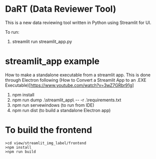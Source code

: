 # DaRT (Data Reviewer Tool)
This is a new data reviewing tool written in Python using Streamlit for UI.

To run:
1. streamlit run streamlit_app.py 

# streamlit_app example
How to make a standalone executable from a streamlit app.
This is done through Electron following (How to Convert a Streamlit App to an .EXE Executable)[https://www.youtube.com/watch?v=3wZ7GRbr91g]

1. npm install
2. npm run dump .\streamlit_app\ -- -r .\requirements.txt   
3. npm run servewindows (to run from IDE)
4. npm run dist (to build a standalone Electron app)

# To build the frontend

```commandline
>cd view/streamlit_img_label/frontend
>npm install
>npm run build
```